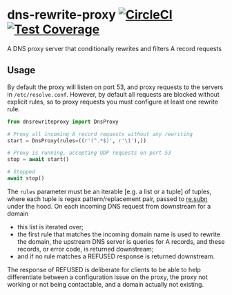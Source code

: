 # dns-rewrite-proxy [![CircleCI](https://circleci.com/gh/uktrade/dns-rewrite-proxy.svg?style=svg)](https://circleci.com/gh/uktrade/dns-rewrite-proxy) [![Test Coverage](https://api.codeclimate.com/v1/badges/33dcaf0af24e5a1a5bdf/test_coverage)](https://codeclimate.com/github/uktrade/dns-rewrite-proxy/test_coverage)

A DNS proxy server that conditionally rewrites and filters A record requests


## Usage

By default the proxy will listen on port 53, and proxy requests to the servers in `/etc/resolve.conf`. However, by default all requests are blocked without explicit rules, so to proxy requests you must configure at least one rewrite rule.

```python
from dnsrewriteproxy import DnsProxy

# Proxy all incoming A record requests without any rewriting
start = DnsProxy(rules=((r'(^.*$)', r'\1'),))

# Proxy is running, accepting UDP requests on port 53
stop = await start()

# Stopped
await stop()
```

The `rules` parameter must be an iterable [e.g. a list or a tuple] of tuples, where each tuple is regex pattern/replacement pair, passed to [re.subn](https://docs.python.org/3/library/re.html#re.subn) under the hood. On each incoming DNS request from downstream for a domain

- this list is iterated over;
- the first rule that matches the incoming domain name is used to rewrite the domain, the upstream DNS server is queries for A records, and these records, or error code, is returned downstream;
- and if no rule matches a REFUSED response is returned downstream.

The response of REFUSED is deliberate for clients to be able to help differentiate between a configuration issue on the proxy, the proxy not working or not being contactable, and a domain actually not existing.
